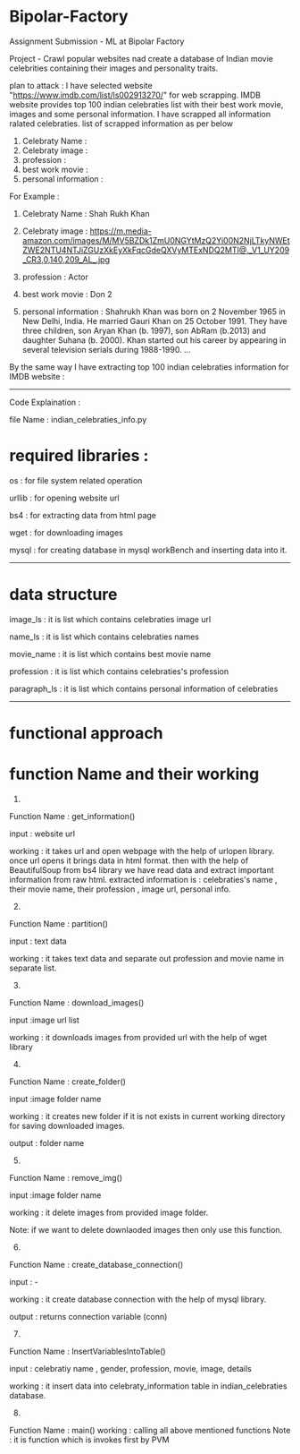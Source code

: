 # Bipolar-Factory

Assignment Submission - ML at Bipolar Factory

Project - Crawl popular websites nad create a database of Indian movie celebrities containing their images and personality traits.

plan to attack :
I have selected website "https://www.imdb.com/list/ls002913270/" for web scrapping. 
IMDB website provides top 100 indian celebraties list with their best work movie, images and some personal information.
I have scrapped all  information ralated celebraties. 
list of scrapped information as per below

1) Celebraty Name :
2) Celebraty image :
3) profession :
4) best work movie :
5) personal information :

For Example :

1) Celebraty Name : Shah Rukh Khan

2) Celebraty image : https://m.media-amazon.com/images/M/MV5BZDk1ZmU0NGYtMzQ2Yi00N2NjLTkyNWEtZWE2NTU4NTJiZGUzXkEyXkFqcGdeQXVyMTExNDQ2MTI@._V1_UY209_CR3,0,140,209_AL_.jpg

3) profession : Actor

4) best work movie : Don 2

5) personal information : Shahrukh Khan was born on 2 November 1965 in New Delhi, India. He married Gauri Khan on 25 October 1991. They have three children, son Aryan Khan (b. 1997), son AbRam (b.2013) and daughter Suhana (b. 2000). Khan started out his career by appearing in several television serials during 1988-1990. ...

By the same way I have extracting top 100 indian celebraties information for IMDB website :

****************************************************************************************************************************************

Code Explaination :

file Name : indian_celebraties_info.py

# required libraries :

os : for file system related operation

urllib : for opening website url

bs4 : for extracting data from html page

wget : for downloading images

mysql : for creating database in mysql workBench and inserting data into it.

****************************************************************************************************************************************

# data structure

image_ls : it is list which contains celebraties image url

name_ls : it is list which contains celebraties names

movie_name : it is list which contains best movie name 

profession : it is list which contains celebraties's profession

paragraph_ls : it is list which contains personal information of celebraties


****************************************************************************************************************************************
# functional approach

# function Name  and their working
1)
Function Name : get_information()

input : website url

working : it takes url and open webpage with the help of urlopen library. once url opens it brings data in html format.
then with the help of BeautifulSoup from bs4 library we have read data and extract important information from raw html.
extracted information is : celebraties's name , their movie name, their profession , image url, personal info.

2) 
Function Name : partition()

input : text data

working : it takes text data and separate out profession and movie name in separate list.

3)
Function Name : download_images()

input :image url list

working : it downloads images from provided url with the help of wget library

4)

Function Name : create_folder()

input :image folder name

working : it creates new folder if it is not exists in current working directory for saving downloaded images. 

output : folder name


5)
Function Name : remove_img()

input :image folder name

working : it delete images from provided image folder.

Note: if we want to delete downlaoded images  then only use this function.


6)
Function Name : create_database_connection()

input : -

working : it create database connection with the help of mysql library.

output : returns connection variable (conn)


7)
Function Name : InsertVariablesIntoTable()

input : celebratiy name , gender, profession, movie, image, details

working : it insert data into celebraty_information table in indian_celebraties database.

8)
Function Name : main()
working : calling all above mentioned functions 
Note : it is function which is invokes first by PVM







